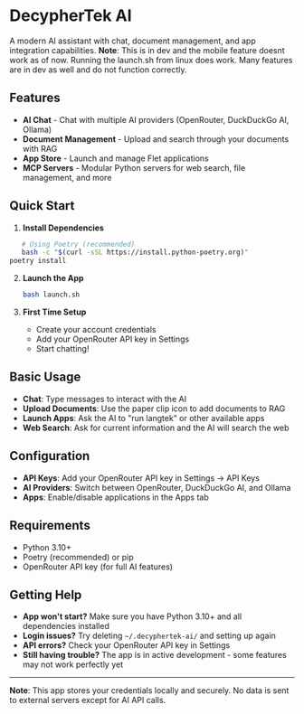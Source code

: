 # DecypherTek AI

A modern AI assistant with chat, document management, and app integration capabilities. 
**Note**: This is in dev and the mobile feature doesnt work as of now. Running the launch.sh from linux does work. Many features are in dev as well and do not function correctly. 

## Features

- **AI Chat** - Chat with multiple AI providers (OpenRouter, DuckDuckGo AI, Ollama)
- **Document Management** - Upload and search through your documents with RAG
- **App Store** - Launch and manage Flet applications
- **MCP Servers** - Modular Python servers for web search, file management, and more

## Quick Start

1. **Install Dependencies**
```bash
   # Using Poetry (recommended)
   bash -c "$(curl -sSL https://install.python-poetry.org)"
poetry install
   ```

2. **Launch the App**
   ```bash
   bash launch.sh
   ```

3. **First Time Setup**
   - Create your account credentials
   - Add your OpenRouter API key in Settings
   - Start chatting!

## Basic Usage

- **Chat**: Type messages to interact with the AI
- **Upload Documents**: Use the paper clip icon to add documents to RAG
- **Launch Apps**: Ask the AI to "run langtek" or other available apps
- **Web Search**: Ask for current information and the AI will search the web

## Configuration

- **API Keys**: Add your OpenRouter API key in Settings → API Keys
- **AI Providers**: Switch between OpenRouter, DuckDuckGo AI, and Ollama
- **Apps**: Enable/disable applications in the Apps tab

## Requirements

- Python 3.10+
- Poetry (recommended) or pip
- OpenRouter API key (for full AI features)

## Getting Help

- **App won't start?** Make sure you have Python 3.10+ and all dependencies installed
- **Login issues?** Try deleting `~/.decyphertek-ai/` and setting up again
- **API errors?** Check your OpenRouter API key in Settings
- **Still having trouble?** The app is in active development - some features may not work perfectly yet

---

**Note**: This app stores your credentials locally and securely. No data is sent to external servers except for AI API calls.